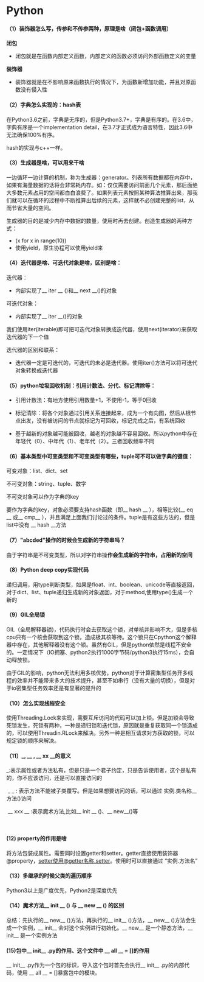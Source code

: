 # Python

#### （1）装饰器怎么写，传参和不传参两种，原理是啥（闭包+函数调用）

**闭包**

* 闭包就是在函数内部定义函数，内部定义的函数必须访问外部函数定义的变量

  

**装饰器**

* 装饰器就是在不影响原来函数执行的情况下，为函数新增加功能，并且对原函数没有侵入性

#### （2）字典怎么实现的：hash表

在Python3.6之前，字典是无序的，但是Python3.7+，字典是有序的。在3.6中，字典有序是一个implementation detail，在3.7才正式成为语言特性，因此3.6中无法确保100%有序。

hash的实现与c++一样。

#### （3）生成器是啥，可以用来干啥

一边循环一边计算的机制，称为生成器：generator。列表所有数据都在内存中，如果有海量数据的话将会非常耗内存。如：仅仅需要访问前面几个元素，那后面绝大多数元素占用的空间都白白浪费了。如果列表元素按照某种算法推算出来，那我们就可以在循环的过程中不断推算出后续的元素，这样就不必创建完整的list，从而节省大量的空间。

生成器的目的是减少内存中数据的数量，使用时再去创建。创造生成器的两种方式：

* (x for x in range(10))
* 使用yield，原生协程可以使用yield来

#### （4）迭代器是啥、可迭代对象是啥，区别是啥：

迭代器：

* 内部实现了__ iter __ ()和__ next __()的对象

可迭代对象：

* 内部实现了__ iter __()的对象

我们使用iter(iterable)即可把可迭代对象转换成迭代器，使用next(iterator)来获取迭代器的下一个值

迭代器的区别和联系：

* 迭代器一定是可迭代的，可迭代的未必是迭代器。使用iter()方法可以将可迭代对象转换成迭代器

#### （5）python垃圾回收机制：引用计数法、分代、标记清除等：

* 引用计数法：有地方使用引用数量+1，不使用-1，等于0回收

* 标记清除：将各个对象通过引用关系连接起来，成为一个有向图，然后从根节点出发，没有被访问的节点就标记为可回收，标记完成之后，有系统回收

* 基于越新的对象越可能被回收，越老的对象越不容易回收。所以python中存在年轻代（0）、中年代（1）、老年代（2）。三者回收频率不同

#### （6）基本类型中可变类型和不可变类型有哪些，tuple可不可以做字典的键值：

   可变对象：list、dict、set

   不可变对象：string、tuple、数字

   不可变对象可以作为字典的key

要作为字典的key，对象必须要支持hash函数（即__ hash __ ），相等比较(__ eq __ 或__ cmp__ ），并且满足上面我们讨论过的条件。tuple是有这些方法的，但是list中没有 __ hash __方法 

#### （7）"abcded"操作的时候会生成新的字符串吗？

由于字符串是不可变类型，所以对字符串操**作会生成新的字符串，占用新的空间**

#### （8）Python deep copy实现代码

递归调用，用type判断类型，如果是float、int、boolean、unicode等直接返回，对于dict、list、tuple递归生成新的对象返回，对于method,使用type()生成一个新的

#### （9）GIL全局锁

 GIL（全局解释器锁)，代码执行时会去获取这个锁，对单核并影响不大，但是多核cpu只有一个核会获取到这个锁，造成极其核等待。这个锁只在Cpython这个解释器中存在，其他解释器没有这个锁。虽然有GIL，但是python依然是线程不安全的。一定情况下（IO拥塞、python2执行1000字节码/python3执行15ms），会自动释放锁。

由于GIL的影响，python无法利用多核优势，python对于计算密集型任务开多线程的效率并不能带来多大的技术提升，甚至不如串行（没有大量的切换），但是对于io密集型任务效率还是有显著的提升的

#### （10）怎么实现线程安全

使用Threading.Lock来实现，需要互斥访问的代码可以加上锁。但是加锁会导致死锁发生，死锁有两种，一种是递归锁和迭代锁，原因就是重复获取同一个锁造成的，可以使用Threadin.RLock来解决。另外一种是相互请求对方获取的锁，可以规定锁的顺序来解决。

#### （11）_, __ ,  __ xx __的意义

​    _:表示属性或者方法私有，但是只是一个君子约定，只是告诉使用者，这个是私有的，你不应该访问，还是可以直接访问的

​    _ _ : 表示方法不能被子类覆写。但是如果想要访问的话，可以通过  实例.类名称__方法()访问

​    __ xxx __ :表示魔术方法,比如__ init __ ()、__ new__()等

​            

#### (12) property的作用是啥

将方法包装成属性。需要同时设置getter和setter。getter直接使用装饰器@property，setter使用@getter名称.setter。使用时可以直接通过 “实例.方法名” 

#### （13）多继承的时候父类的遍历顺序

Python3以上是广度优先，Python2是深度优先

#### （14）魔术方法__ init __ () 与 __ new __ () 的区别

总结：先执行的__ new__ ()方法，再执行的__ init__ ()方法，__ new__ ()方法会生成一个实例，__ init__ 会对这个实例进行初始化。__ new__ 是一个静态方法，__ init__ 是一个实例方法

#### (15)包中__ init__ .py的作用、这个文件中 __ all __ = []的作用

__ init__ .py作为一个包的标识，导入这个包时首先会执行__ init__ .py的内部代码，使用 __ all __ = []暴露包中的模块。